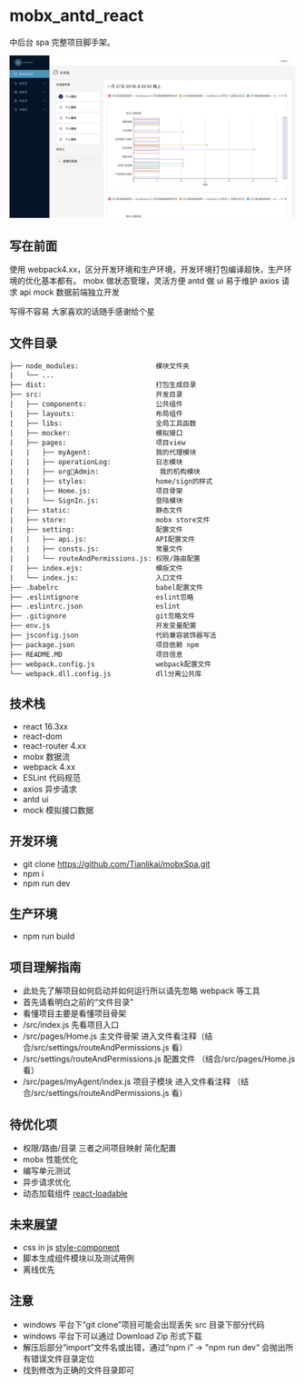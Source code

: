 # mobx_antd_react

中后台 spa 完整项目脚手架。

![](./print.png)

## 写在前面

使用 webpack4.xx，区分开发环境和生产环境，开发环境打包编译超快，生产环境的优化基本都有。
mobx 做状态管理，灵活方便
antd 做 ui 易于维护
axios 请求 api
mock 数据前端独立开发

写得不容易
大家喜欢的话随手感谢给个星

## 文件目录

```
├── node_modules:                   模块文件夹
|   └── ...
├── dist:                           打包生成目录
├── src:                            开发目录
|   ├── components:                 公共组件
|   ├── layouts:                    布局组件
|   ├── libs:                       全局工具函数
|   ├── mocker:                     模拟接口
|   ├── pages:                      项目view
|   |   ├── myAgent:                我的代理模块
|   |   ├── operationLog:           日志模块
|   |   ├── orgAdmin:               我的机构模块
|   |   ├── styles:                 home/sign的样式
|   |   ├── Home.js:                项目骨架
|   |   └── SignIn.js:              登陆模块
|   ├── static:                     静态文件
|   ├── store:                      mobx store文件
|   ├── setting:                    配置文件
|   |   ├── api.js:                 API配置文件
|   |   ├── consts.js:              常量文件
|   |   └── routeAndPermissions.js: 权限/路由配置
|   ├── index.ejs:                  模版文件
|   └── index.js:                   入口文件
├── .babelrc                        babel配置文件
├── .eslintignore                   eslint忽略
├── .eslintrc.json                  eslint
├── .gitignore                      git忽略文件
├── env.js                          开发变量配置
├── jsconfig.json                   代码兼容装饰器写法
├── package.json                    项目依赖 npm
├── README.MD                       项目信息
├── webpack.config.js               webpack配置文件
└── webpack.dll.config.js           dll分离公共库
```

## 技术栈

- react 16.3xx
- react-dom
- react-router 4.xx
- mobx 数据流
- webpack 4.xx
- ESLint 代码规范
- axios 异步请求
- antd ui
- mock 模拟接口数据

## 开发环境

- git clone https://github.com/Tianlikai/mobxSpa.git
- npm i
- npm run dev

## 生产环境

- npm run build

## 项目理解指南

- 此处先了解项目如何启动并如何运行所以请先忽略 webpack 等工具
- 首先请看明白之前的“文件目录”
- 看懂项目主要是看懂项目骨架
- /src/index.js 先看项目入口
- /src/pages/Home.js 主文件骨架 进入文件看注释（结合/src/settings/routeAndPermissions.js 看）
- /src/settings/routeAndPermissions.js 配置文件 （结合/src/pages/Home.js 看）
- /src/pages/myAgent/index.js 项目子模块 进入文件看注释 （结合/src/settings/routeAndPermissions.js 看）

## 待优化项

- 权限/路由/目录 三者之间项目映射 简化配置
- mobx 性能优化
- 编写单元测试
- 异步请求优化
- 动态加载组件 [react-loadable](https://github.com/jamiebuilds/react-loadable)

## 未来展望

- css in js [style-component](https://github.com/styled-components/styled-components)
- 脚本生成组件模块以及测试用例
- 离线优先

## 注意

- windows 平台下“git clone”项目可能会出现丢失 src 目录下部分代码
- windows 平台下可以通过 Download Zip 形式下载
- 解压后部分“import”文件名或出错，通过“npm i” -> "npm run dev“ 会抛出所有错误文件目录定位
- 找到修改为正确的文件目录即可
